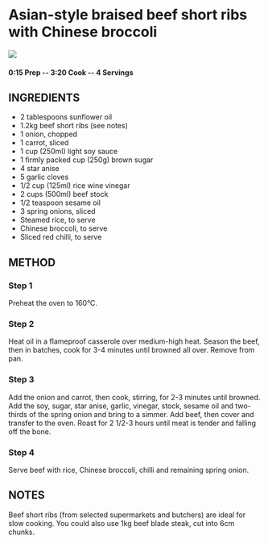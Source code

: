 # Asian-style braised beef short ribs with Chinese broccoli
![](http://img.taste.com.au/VLUPloz2/w720-h480-cfill-q80/taste/2016/11/asian-style-braised-beef-short-ribs-with-chinese-broccoli-62541-1.jpeg)
#### 0:15 Prep -- 3:20 Cook -- 4 Servings
## INGREDIENTS
* 2 tablespoons sunflower oil
* 1.2kg beef short ribs (see notes)
* 1 onion, chopped
* 1 carrot, sliced
* 1 cup (250ml) light soy sauce
* 1 firmly packed cup (250g) brown sugar
* 4 star anise
* 5 garlic cloves
* 1/2 cup (125ml) rice wine vinegar
* 2 cups (500ml) beef stock
* 1/2 teaspoon sesame oil
* 3 spring onions, sliced
* Steamed rice, to serve
* Chinese broccoli, to serve
* Sliced red chilli, to serve
## METHOD
### Step 1
Preheat the oven to 160°C.
### Step 2
Heat oil in a flameproof casserole over medium-high heat. Season the beef, then in batches, cook for 3-4 minutes until browned all over. Remove from pan.
### Step 3
Add the onion and carrot, then cook, stirring, for 2-3 minutes until browned. Add the soy, sugar, star anise, garlic, vinegar, stock, sesame oil and two-thirds of the spring onion and bring to a simmer. Add beef, then cover and transfer to the oven. Roast for 2 1/2-3 hours until meat is tender and falling off the bone.
### Step 4
Serve beef with rice, Chinese broccoli, chilli and remaining spring onion.
## NOTES
Beef short ribs (from selected supermarkets and butchers) are ideal for slow cooking. You could also use 1kg beef blade steak, cut into 6cm chunks.

